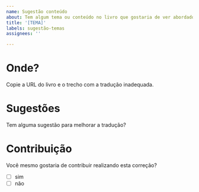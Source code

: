 ```yaml
---
name: Sugestão conteúdo
about: Tem algum tema ou conteúdo no livro que gostaria de ver abordado? Sugira aqui.
title: '[TEMA]'
labels: sugestão-temas
assignees: ''

---
```


# Onde?

Copie a URL do livro e o trecho com a tradução inadequada.

# Sugestões

Tem alguma sugestão para melhorar a tradução?

# Contribuição

Você mesmo gostaria de contribuir realizando esta correção?

- [ ] sim
- [ ] não